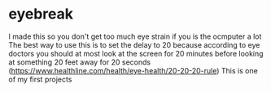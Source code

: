 # eyebreak
I made this so you don't get too much eye strain if you is the ocmputer a lot
The best way to use this is to set the delay to 20 because according to eye doctors you should at most look at the screen for 20 minutes before looking at something 20 feet away for 20 seconds (https://www.healthline.com/health/eye-health/20-20-20-rule)
This is one of my first projects
